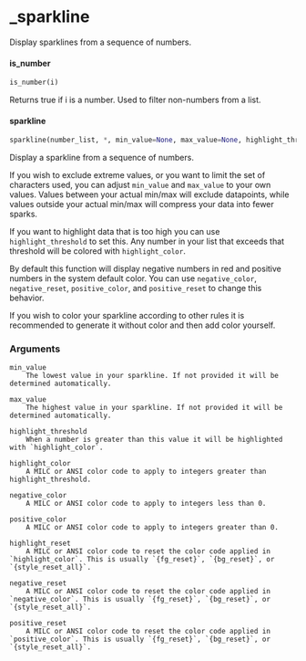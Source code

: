 <a name="_sparkline"></a>
# \_sparkline

Display sparklines from a sequence of numbers.

<a name="_sparkline.is_number"></a>
#### is\_number

```python
is_number(i)
```

Returns true if i is a number. Used to filter non-numbers from a list.

<a name="_sparkline.sparkline"></a>
#### sparkline

```python
sparkline(number_list, *, min_value=None, max_value=None, highlight_threshold=inf, highlight_color='', negative_color='{fg_red}', positive_color='', highlight_reset='{fg_reset}', negative_reset='{fg_reset}', positive_reset='{fg_reset}')
```

Display a sparkline from a sequence of numbers.

If you wish to exclude extreme values, or you want to limit the set of characters used, you can adjust `min_value` and `max_value` to your own values. Values between your actual min/max will exclude datapoints, while values outside your actual min/max will compress your data into fewer sparks.

If you want to highlight data that is too high you can use `highlight_threshold` to set this. Any number in your list that exceeds that threshold will be colored with `highlight_color`.

By default this function will display negative numbers in red and positive numbers in the system default color. You can use `negative_color`, `negative_reset`, `positive_color`, and `positive_reset` to change this behavior.

If you wish to color your sparkline according to other rules it is recommended to generate it without color and then add color yourself.

### Arguments

    min_value
        The lowest value in your sparkline. If not provided it will be determined automatically.

    max_value
        The highest value in your sparkline. If not provided it will be determined automatically.

    highlight_threshold
        When a number is greater than this value it will be highlighted with `highlight_color`.

    highlight_color
        A MILC or ANSI color code to apply to integers greater than highlight_threshold.

    negative_color
        A MILC or ANSI color code to apply to integers less than 0.

    positive_color
        A MILC or ANSI color code to apply to integers greater than 0.

    highlight_reset
        A MILC or ANSI color code to reset the color code applied in `highlight_color`. This is usually `{fg_reset}`, `{bg_reset}`, or `{style_reset_all}`.

    negative_reset
        A MILC or ANSI color code to reset the color code applied in `negative_color`. This is usually `{fg_reset}`, `{bg_reset}`, or `{style_reset_all}`.

    positive_reset
        A MILC or ANSI color code to reset the color code applied in `positive_color`. This is usually `{fg_reset}`, `{bg_reset}`, or `{style_reset_all}`.

